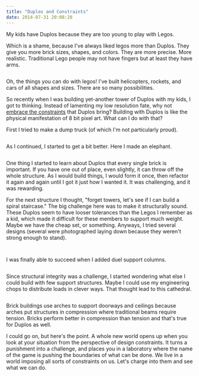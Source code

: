 ```yaml
---
title: "Duplos and Constraints"
date: 2014-07-31 20:08:28
---
```


My kids have Duplos because they are too young to play with Legos.

Which is a shame, because I've always liked legos more than Duplos. They give you more brick sizes, shapes, and colors. They are more precise. More realistic. Traditional Lego people may not have fingers but at least they have arms.

<p style="text-align: center;">
  <img alt="" src="{{site.url}}/assets/images/duplo-vs-lego.png" />
</p>

Oh, the things you can do with legos! I've built helicopters, rockets, and cars of all shapes and sizes. There are so many possibilities.

So recently when I was building yet-another tower of Duplos with my kids, I got to thinking. Instead of lamenting my low resolution fate, why not [embrace the constraints][1] that Duplos bring? Building with Duplos is like the physical manifestation of 8 bit pixel art. What can I do with that?

 [1]: {{site.url}}/2013/06/21/constraints-are-fun

First I tried to make a dump truck (of which I'm not particularly proud).

<p style="text-align: center;">
  <img alt="" src="{{site.url}}/assets/images/duplo-truck.jpg" />
</p>

As I continued, I started to get a bit better. Here I made an elephant.

<p style="text-align: center;">
  <img alt="" src="{{site.url}}/assets/images/duplo-elephant.jpg" />
</p>

One thing I started to learn about Duplos that every single brick is important. If you have one out of place, even slightly, it can throw off the whole structure. As I would build things, I would form it once, then refactor it again and again until I got it just how I wanted it. It was challenging, and it was rewarding.

For the next structure I thought, "forget towers, let's see if I can build a spiral staircase." The big challenge here was to make it structurally sound. These Duplos seem to have looser tolerances than the Legos I remember as a kid, which made it difficult for these members to support much weight. Maybe we have the cheap set, or something. Anyways, I tried several designs (several were photographed laying down because they weren't strong enough to stand).

<p style="text-align: center;">
  <img alt="" src="{{site.url}}/assets/images/duplo-tower-2.jpg" />
</p>

<p style="text-align: center;">
  <img alt="" src="{{site.url}}/assets/images/duplo-tower-1.jpg" />
</p>

I was finally able to succeed when I added duel support columns.

<p style="text-align: center;">
  <img alt="" src="{{site.url}}/assets/images/duplo-tower-3.jpg" />
</p>

Since structural integrity was a challenge, I started wondering what else I could build with few support structures. Maybe I could use my engineering chops to distribute loads in clever ways. That thought lead to this cathedral.

<p style="text-align: center;">
  <img alt="" src="{{site.url}}/assets/images/duplo-cathedral.jpg" />
</p>

Brick buildings use arches to support doorways and ceilings because arches put structures in compression where traditional beams require tension. Bricks perform better in compression than tension and that's true for Duplos as well.

I could go on, but here's the point. A whole new world opens up when you look at your situation from the perspective of design constraints. It turns a punishment into a challenge, and places you in a laboratory where the name of the game is pushing the boundaries of what can be done. We live in a world imposing all sorts of constraints on us. Let's charge into them and see what we can do.
